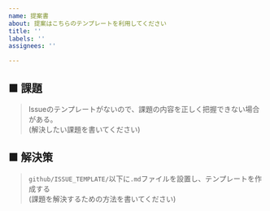 ```yaml
---
name: 提案書
about: 提案はこちらのテンプレートを利用してください
title: ''
labels: ''
assignees: ''

---
```


## ■ 課題
> Issueのテンプレートがないので、課題の内容を正しく把握できない場合がある。<br>
> (解決したい課題を書いてください)

## ■ 解決策
> `github/ISSUE_TEMPLATE/`以下に`.md`ファイルを設置し、テンプレートを作成する<br>
> (課題を解決するための方法を書いてください)
